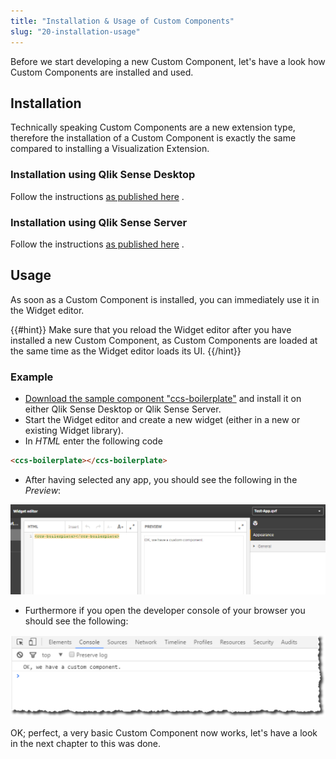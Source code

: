 ```yaml
---
title: "Installation & Usage of Custom Components"
slug: "20-installation-usage"
---
```


Before we start developing a new Custom Component, let's have a look how Custom Components are installed and used.

## Installation

Technically speaking Custom Components are a new extension type, therefore the installation of a Custom Component is exactly the same compared to installing a Visualization Extension.

### Installation using Qlik Sense Desktop

Follow the instructions [as published here](http://help.qlik.com/en-US/sense-developer/3.0/Subsystems/Extensions/Content/Howtos/deploy-extensions.htm) .

### Installation using Qlik Sense Server

Follow the instructions [as published here](http://help.qlik.com/en-US/sense-developer/3.0/Subsystems/Extensions/Content/Howtos/deploy-extensions.htm) .

## Usage

As soon as a Custom Component is installed, you can immediately use it in the Widget editor.

{{#hint}}
Make sure that you reload the Widget editor after you have installed a new Custom Component, as Custom Components are loaded at the same time as the Widget editor loads its UI.
{{/hint}}

### Example

- [Download the sample component "ccs-boilerplate"](https://github.com/stefanwalther/custom-components-tutorial/raw/master/docs/downloads/ccs-boilerplate.zip) and install it on either Qlik Sense Desktop or Qlik Sense Server.
- Start the Widget editor and create a new widget (either in a new or existing Widget library).
- In *HTML* enter the following code

```html
<ccs-boilerplate></ccs-boilerplate>
```

- After having selected any app, you should see the following in the *Preview*:

![](./docs/images/installation-usage--preview.png)

- Furthermore if you open the developer console of your browser you should see the following:

![](./docs/images/installation-usage--console.png)


OK; perfect, a very basic Custom Component now works, let's have a look in the next chapter to this was done.


